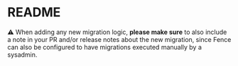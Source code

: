 # README

:warning: When adding any new migration logic, **please make sure** to also include
a note in your PR and/or release notes about the new migration, since Fence can
also be configured to have migrations executed manually by a sysadmin.
